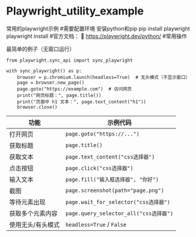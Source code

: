 # Playwright_utility_example
常用的playwright示例
#需要配置环境
安装python和pip
pip install playwright
playwright install
#官方文档：
🔗 https://playwright.dev/python/
#常用操作

最简单的例子（无窗口运行）
```
from playwright.sync_api import sync_playwright

with sync_playwright() as p:
    browser = p.chromium.launch(headless=True)  # 无头模式（不显示窗口）
    page = browser.new_page()
    page.goto("https://example.com")  # 访问网页
    print("网页标题：", page.title())
    print("页面中 h1 文本：", page.text_content("h1"))
    browser.close()
```
| 功能        | 示例代码                                |
| --------- | ----------------------------------- |
| 打开网页      | `page.goto("https://...")`          |
| 获取标题      | `page.title()`                      |
| 获取文本      | `page.text_content("css选择器")`       |
| 点击按钮      | `page.click("css选择器")`              |
| 输入文本      | `page.fill("输入框选择器", "你好")`         |
| 截图        | `page.screenshot(path="page.png")`  |
| 等待元素出现    | `page.wait_for_selector("css选择器")`  |
| 获取多个元素内容  | `page.query_selector_all("css选择器")` |
| 使用无头/有头模式 | `headless=True` / `False`           |
